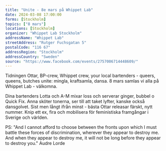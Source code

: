 ```yaml
---
title: "Unite - 8e mars på Whippet Lab"
date: 2024-03-08 17:00:00
forms: [Stockholm]
topics: ["8 mars"]
locations: [Stockholm]
organizer: "Whippet Lab Stockholm"
addressName: "Whippet Lab"
streetAddress: "Rutger Fuchsgatan 5"
postalCode: "116 67"
addressRegion: "Stockholm"
addressCountry: "Sweden"
source: "https://www.facebook.com/events/2757006714448609/"
---
```

Tidningen Ottar, BP-crew, Whippet crew, your local bartenders - queers, queens, butches unite: mingla, kraftsamla, dansa. 8 mars samlas vi alla på Whippet Lab - välkomna.

Dina bartenders Lotta och A-M mixar loss och serverar ginger, bubbel o Quick Fix. Anna sköter tonerna, ser till att taket lyfter, kanske också dansgolvet. Sist men långt ifrån minst - bästa Ottar releasar färskt, nytt nummer. Knip ett ex, fira och mobilisera för feministiska framgångar i Sverige och världen.

PS: "And I cannot afford to choose between the fronts upon which I must battle these forces of discrimination, wherever they appear to destroy me. And when they appear to destroy me, it will not be long before they appear to destroy you." Audre Lorde